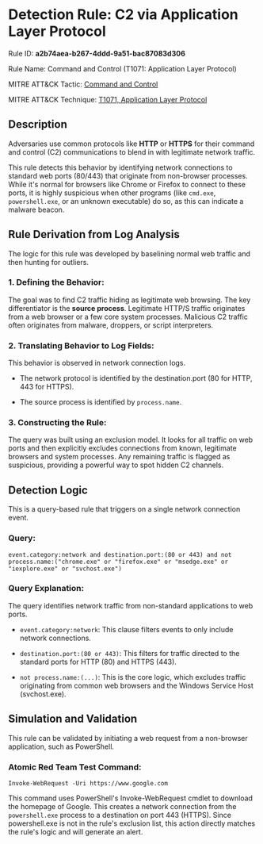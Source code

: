 
# Detection Rule: C2 via Application Layer Protocol

Rule ID: **a2b74aea-b267-4ddd-9a51-bac87083d306**

Rule Name: Command and Control (T1071: Application Layer Protocol)

MITRE ATT&CK Tactic: [Command and Control](https://attack.mitre.org/tactics/TA0011/)

MITRE ATT&CK Technique: [T1071, Application Layer Protocol](https://attack.mitre.org/techniques/T1071/)

## Description

Adversaries use common protocols like **HTTP** or **HTTPS** for their command and control (C2) communications to blend in with legitimate network traffic.

This rule detects this behavior by identifying network connections to standard web ports (80/443) that originate from non-browser processes. While it's normal for browsers like Chrome or Firefox to connect to these ports, it is highly suspicious when other programs (like `cmd.exe`, `powershell.exe`, or an unknown executable) do so, as this can indicate a malware beacon.

## Rule Derivation from Log Analysis

The logic for this rule was developed by baselining normal web traffic and then hunting for outliers.

### **1. Defining the Behavior**: 

The goal was to find C2 traffic hiding as legitimate web browsing. The key differentiator is the **source process**. Legitimate HTTP/S traffic originates from a web browser or a few core system processes. Malicious C2 traffic often originates from malware, droppers, or script interpreters.

### **2. Translating Behavior to Log Fields**: 

This behavior is observed in network connection logs.

- The network protocol is identified by the destination.port (80 for HTTP, 443 for HTTPS).

- The source process is identified by `process.name`.

### **3. Constructing the Rule**: 

The query was built using an exclusion model. It looks for all traffic on web ports and then explicitly excludes connections from known, legitimate browsers and system processes. Any remaining traffic is flagged as suspicious, providing a powerful way to spot hidden C2 channels.

## Detection Logic

This is a query-based rule that triggers on a single network connection event.

### Query:

`event.category:network and destination.port:(80 or 443) and not process.name:("chrome.exe" or "firefox.exe" or "msedge.exe" or "iexplore.exe" or "svchost.exe")`

### Query Explanation:

The query identifies network traffic from non-standard applications to web ports.

- `event.category:network`: This clause filters events to only include network connections.

- `destination.port:(80 or 443)`: This filters for traffic directed to the standard ports for HTTP (80) and HTTPS (443).

- `not process.name:(...)`: This is the core logic, which excludes traffic originating from common web browsers and the Windows Service Host (svchost.exe).

## Simulation and Validation

This rule can be validated by initiating a web request from a non-browser application, such as PowerShell.

### Atomic Red Team Test Command:

`Invoke-WebRequest -Uri https://www.google.com`

This command uses PowerShell's Invoke-WebRequest cmdlet to download the homepage of Google. This creates a network connection from the `powershell.exe` process to a destination on port 443 (HTTPS). Since powershell.exe is not in the rule's exclusion list, this action directly matches the rule's logic and will generate an alert.

